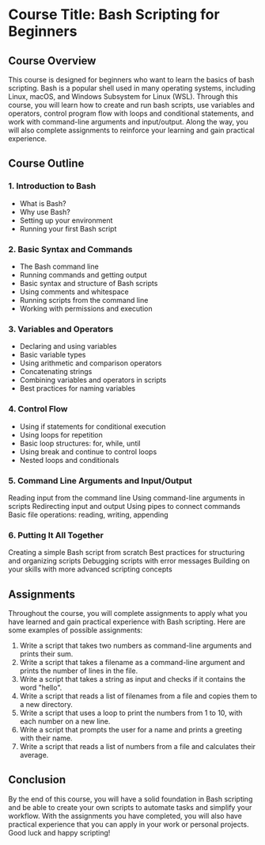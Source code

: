 # Course Title: Bash Scripting for Beginners
## Course Overview
This course is designed for beginners who want to learn the basics of bash scripting. Bash is a popular shell used in many operating systems, including Linux, macOS, and Windows Subsystem for Linux (WSL). Through this course, you will learn how to create and run bash scripts, use variables and operators, control program flow with loops and conditional statements, and work with command-line arguments and input/output. Along the way, you will also complete assignments to reinforce your learning and gain practical experience.

## Course Outline

### 1. Introduction to Bash
- What is Bash?
- Why use Bash?
- Setting up your environment
- Running your first Bash script

### 2. Basic Syntax and Commands

- The Bash command line
- Running commands and getting output
- Basic syntax and structure of Bash scripts
- Using comments and whitespace
- Running scripts from the command line
- Working with permissions and execution

### 3. Variables and Operators

- Declaring and using variables
- Basic variable types
- Using arithmetic and comparison operators
- Concatenating strings
- Combining variables and operators in scripts
- Best practices for naming variables

### 4. Control Flow

- Using if statements for conditional execution
- Using loops for repetition
- Basic loop structures: for, while, until
- Using break and continue to control loops
- Nested loops and conditionals

### 5. Command Line Arguments and Input/Output

Reading input from the command line
Using command-line arguments in scripts
Redirecting input and output
Using pipes to connect commands
Basic file operations: reading, writing, appending

### 6. Putting It All Together

Creating a simple Bash script from scratch
Best practices for structuring and organizing scripts
Debugging scripts with error messages
Building on your skills with more advanced scripting concepts

## Assignments

Throughout the course, you will complete assignments to apply what you have learned and gain practical experience with Bash scripting. Here are some examples of possible assignments:

1. Write a script that takes two numbers as command-line arguments and prints their sum.
2. Write a script that takes a filename as a command-line argument and prints the number of lines in the file.
3. Write a script that takes a string as input and checks if it contains the word "hello".
4. Write a script that reads a list of filenames from a file and copies them to a new directory.
5. Write a script that uses a loop to print the numbers from 1 to 10, with each number on a new line.
6. Write a script that prompts the user for a name and prints a greeting with their name.
7. Write a script that reads a list of numbers from a file and calculates their average.

## Conclusion

By the end of this course, you will have a solid foundation in Bash scripting and be able to create your own scripts to automate tasks and simplify your workflow. With the assignments you have completed, you will also have practical experience that you can apply in your work or personal projects. Good luck and happy scripting!